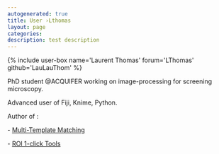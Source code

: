 ```yaml
---
autogenerated: true
title: User ›Lthomas
layout: page
categories: 
description: test description
---
```


{% include user-box name='Laurent Thomas' forum='LThomas' github='LauLauThom' %}

PhD student @ACQUIFER working on image-processing for screening microscopy.

Advanced user of Fiji, Knime, Python.

Author of :

\- [Multi-Template Matching](https://imagej.net/Multi-Template_Matching)

\- [ROI 1-click Tools](https://imagej.net/Roi_1-click_tools)

